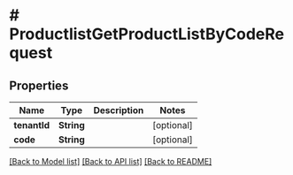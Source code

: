 # # ProductlistGetProductListByCodeRequest


## Properties 


Name | Type | Description | Notes
------------ | ------------- | ------------- | -------------
**tenantId**| **String** |   | [optional]
**code**| **String** |   | [optional]


[[Back to Model list]](../../README.md#models) [[Back to API list]](../../README.md#endpoints) [[Back to README]](../../README.md)

